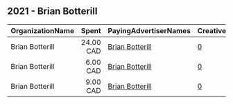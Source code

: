 ## 2021 - Brian Botterill 
|OrganizationName|Spent|PayingAdvertiserNames|CreativeUrls|Impressions|Genders|AgeBrackets|CountryCodes|BillingAddresses|CandidateBallotInformation|
|:---|---:|:---|:---|---:|:---|:---|:---|:---|:---|
|Brian Botterill|24.00 CAD|[Brian Botterill](2021/Brian_Botterill.md)|[0](https://www.snap.com/political-ads/asset/c870c6e629080e4916c1210a9b0bf6ba38859a600e80acc2bea38963f9e4b648?mediaType=mp4)|3,509||18+|canada|CA|Brian Botterill for Strathcona County  Ward 3|
|Brian Botterill|6.00 CAD|[Brian Botterill](2021/Brian_Botterill.md)|[0](https://www.snap.com/political-ads/asset/115dec389bae31f4806a00eb86d84ce2ca170d8a43c4ccd863883e3bf0b631ff?mediaType=mp4)|760||18+|canada|CA|Brian Botterill for Strathcona County  Ward 3|
|Brian Botterill|9.00 CAD|[Brian Botterill](2021/Brian_Botterill.md)|[0](https://www.snap.com/political-ads/asset/c2629e068c463392902671c88712cbd86b8cb5264042dfc7b9efa81c29a2a69e?mediaType=mp4)|1,089||18+|canada|CA|Brian Botterill for Strathcona County  Ward 3|
